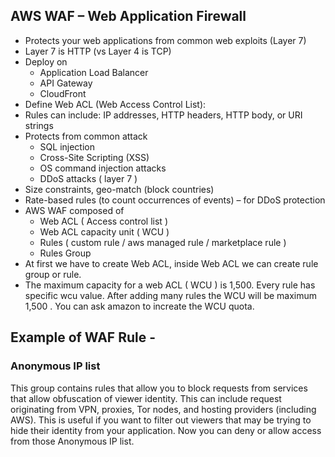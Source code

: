 ## AWS WAF – Web Application Firewall
- Protects your web applications from common web exploits (Layer 7)
- Layer 7 is HTTP (vs Layer 4 is TCP)
- Deploy on 
     - Application Load Balancer
     - API Gateway
     - CloudFront
- Define Web ACL (Web Access Control List):
- Rules can include: IP addresses, HTTP headers, HTTP body, or URI strings
- Protects from common attack
     - SQL injection 
     - Cross-Site Scripting (XSS)
     - OS command injection attacks
     - DDoS attacks ( layer 7 )
- Size constraints, geo-match (block countries)
- Rate-based rules (to count occurrences of events) – for DDoS protection
- AWS WAF composed of 
   - Web ACL ( Access control list )
   - Web ACL capacity unit ( WCU )
   - Rules ( custom rule / aws managed rule / marketplace rule )
   - Rules Group
- At first we have to create Web ACL, inside Web ACL we can create rule group or rule.
- The maximum capacity for a web ACL ( WCU ) is 1,500. Every rule has specific wcu value. After adding many rules the WCU will be maximum 1,500 . You can ask amazon to increate the WCU quota.

## Example of WAF Rule -
### Anonymous IP list
This group contains rules that allow you to block requests from services that allow obfuscation of viewer identity. This can include request originating from VPN, proxies, Tor nodes, and hosting providers (including AWS). This is useful if you want to filter out viewers that may be trying to hide their identity from your application. Now you can deny or allow access from those Anonymous IP list.


